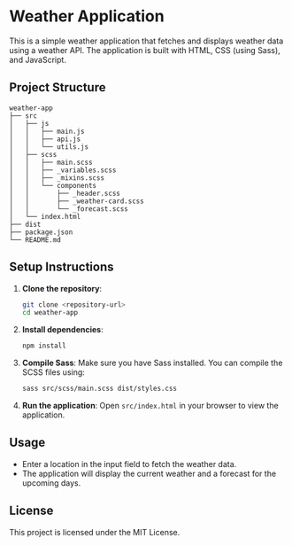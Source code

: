 # Weather Application

This is a simple weather application that fetches and displays weather data using a weather API. The application is built with HTML, CSS (using Sass), and JavaScript.

## Project Structure

```
weather-app
├── src
│   ├── js
│   │   ├── main.js
│   │   ├── api.js
│   │   └── utils.js
│   ├── scss
│   │   ├── main.scss
│   │   ├── _variables.scss
│   │   ├── _mixins.scss
│   │   └── components
│   │       ├── _header.scss
│   │       ├── _weather-card.scss
│   │       └── _forecast.scss
│   └── index.html
├── dist
├── package.json
└── README.md
```

## Setup Instructions

1. **Clone the repository**:
   ```bash
   git clone <repository-url>
   cd weather-app
   ```

2. **Install dependencies**:
   ```bash
   npm install
   ```

3. **Compile Sass**:
   Make sure you have Sass installed. You can compile the SCSS files using:
   ```bash
   sass src/scss/main.scss dist/styles.css
   ```

4. **Run the application**:
   Open `src/index.html` in your browser to view the application.

## Usage

- Enter a location in the input field to fetch the weather data.
- The application will display the current weather and a forecast for the upcoming days.

## License

This project is licensed under the MIT License.